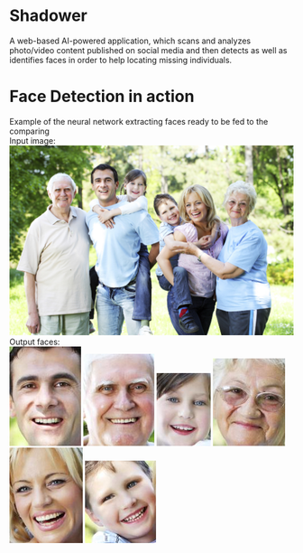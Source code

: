 # Shadower
A web-based AI-powered application, which scans and analyzes photo/video content published on social media and then detects as well as identifies faces in order to help locating missing individuals.
# Face Detection in action
Example of the neural network extracting faces ready to be fed to the comparing <br/>
Input image:
![input image](./test/test.png)
Output faces:<br/>
![output image 0](./out/0.jpg)
![output image 1](./out/1.jpg)
![output image 2](./out/2.jpg)
![output image 3](./out/3.jpg)
![output image 4](./out/4.jpg)
![output image 5](./out/5.jpg)
